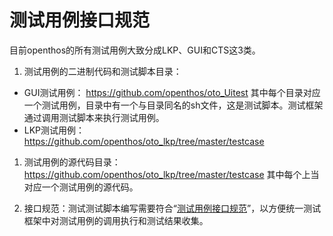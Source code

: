 # 测试用例接口规范
目前openthos的所有测试用例大致分成LKP、GUI和CTS这3类。

1. 测试用例的二进制代码和测试脚本目录：

 * GUI测试用例： https://github.com/openthos/oto_Uitest 其中每个目录对应一个测试用例，目录中有一个与目录同名的sh文件，这是测试脚本。测试框架通过调用测试脚本来执行测试用例。
 * LKP测试用例： https://github.com/openthos/oto_lkp/tree/master/testcase
 
1. 测试用例的源代码目录：https://github.com/openthos/oto_lkp/tree/master/testcase 其中每个上当对应一个测试用例的源代码。

1. 接口规范：测试测试脚本编写需要符合“[测试用例接口规范](https://github.com/openthos/testing-analysis/blob/master/auto-testing-script/kernelci-analysis/testcasereadme.md)”，以方便统一测试框架中对测试用例的调用执行和测试结果收集。
